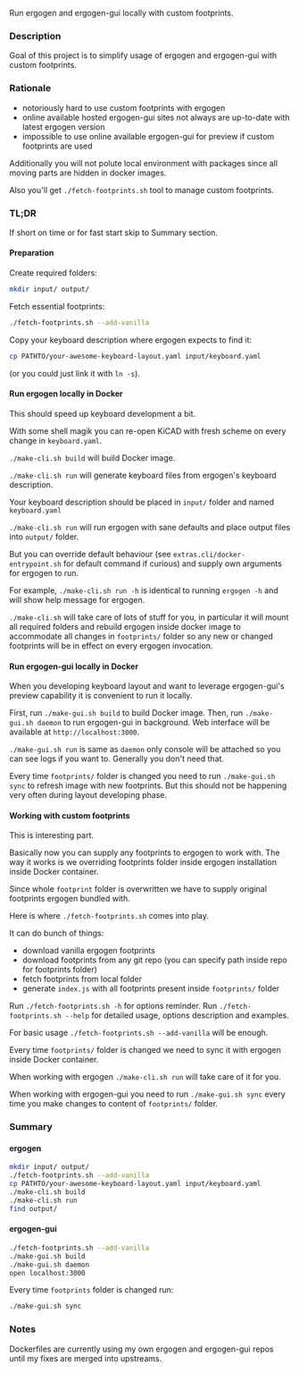 
Run ergogen and ergogen-gui locally with custom footprints.


### Description

Goal of this project is to simplify usage of ergogen and ergogen-gui with custom footprints.


### Rationale

* notoriously hard to use custom footprints with ergogen
* online available hosted ergogen-gui sites not always are up-to-date with latest ergogen version
* impossible to use online available ergogen-gui for preview if custom footprints are used

Additionally you will not polute local environment with packages since all moving parts are hidden in docker images.

Also you'll get `./fetch-footprints.sh` tool to manage custom footprints.


### TL;DR

If short on time or for fast start skip to Summary section.


#### Preparation

Create required folders:

```sh
mkdir input/ output/
```


Fetch essential footprints:

```sh
./fetch-footprints.sh --add-vanilla
```


Copy your keyboard description where ergogen expects to find it:

```sh
cp PATHTO/your-awesome-keyboard-layout.yaml input/keyboard.yaml
```

(or you could just link it with `ln -s`).


#### Run ergogen locally in Docker 

This should speed up keyboard development a bit.

With some shell magik you can re-open KiCAD with fresh scheme on every change in `keyboard.yaml`.

`./make-cli.sh build` will build Docker image.

`./make-cli.sh run` will generate keyboard files from ergogen's keyboard description. 

Your keyboard description should be placed in `input/` folder and named `keyboard.yaml`

`./make-cli.sh run` will run ergogen with sane defaults and place output files into `output/` folder.

But you can override default behaviour (see `extras.cli/docker-entrypoint.sh` for default command if curious) and supply own arguments for ergogen to run.

For example, `./make-cli.sh run -h` is identical to running `ergogen -h` and will show help message for ergogen.

`./make-cli.sh` will take care of lots of stuff for you,
in particular it will mount all required folders and rebuild ergogen inside docker image to accommodate all changes in `footprints/` folder
so any new or changed footprints will be in effect on every ergogen invocation.


#### Run ergogen-gui locally in Docker

When you developing keyboard layout and want to leverage ergogen-gui's preview capability
it is convenient to run it locally.

First, run `./make-gui.sh build` to build Docker image.
Then, run `./make-gui.sh daemon` to run ergogen-gui in background.
Web interface will be available at `http://localhost:3000`.

`./make-gui.sh run` is same as `daemon` only console will be attached so you can see logs if you want to.
Generally you don't need that.

Every time `footprints/` folder is changed you need to run `./make-gui.sh sync` to refresh image with new footprints.
But this should not be happening very often during layout developing phase.


#### Working with custom footprints

This is interesting part.

Basically now you can supply any footprints to ergogen to work with.
The way it works is we overriding footprints folder inside ergogen installation inside Docker container.

Since whole `footprint` folder is overwritten we have to supply original footprints ergogen bundled with.

Here is where `./fetch-footprints.sh` comes into play.

It can do bunch of things:
* download vanilla ergogen footprints
* download footprints from any git repo (you can specify path inside repo for footprints folder)
* fetch footprints from local folder
* generate `index.js` with all footprints present inside `footprints/` folder

Run `./fetch-footprints.sh -h` for options reminder.
Run `./fetch-footprints.sh --help` for detailed usage, options description and examples.

For basic usage `./fetch-footprints.sh --add-vanilla` will be enough.

Every time `footprints/` folder is changed we need to sync it with ergogen inside Docker container.

When working with ergogen `./make-cli.sh run` will take care of it for you.

When working with ergogen-gui you need to run `./make-gui.sh sync` every time you make changes to content of `footprints/` folder.


### Summary

#### ergogen

```sh
mkdir input/ output/
./fetch-footprints.sh --add-vanilla
cp PATHTO/your-awesome-keyboard-layout.yaml input/keyboard.yaml
./make-cli.sh build
./make-cli.sh run
find output/
```

#### ergogen-gui

```sh
./fetch-footprints.sh --add-vanilla
./make-gui.sh build
./make-gui.sh daemon
open localhost:3000
```

Every time `footprints` folder is changed run:

```sh
./make-gui.sh sync
```

### Notes

Dockerfiles are currently using my own ergogen and ergogen-gui repos
until my fixes are merged into upstreams.

